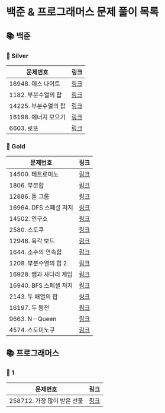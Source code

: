 # 
# 백준 & 프로그래머스 문제 풀이 목록
## 📚 백준
### 🚀 Silver
| 문제번호 | 링크 |
| ----- | ----- |
|16948. 데스 나이트|[링크](%EB%B0%B1%EC%A4%80%2FSilver%2F16948.%E2%80%85%EB%8D%B0%EC%8A%A4%E2%80%85%EB%82%98%EC%9D%B4%ED%8A%B8%2F%EB%8D%B0%EC%8A%A4%E2%80%85%EB%82%98%EC%9D%B4%ED%8A%B8.java)|
|1182. 부분수열의 합|[링크](%EB%B0%B1%EC%A4%80%2FSilver%2F1182.%E2%80%85%EB%B6%80%EB%B6%84%EC%88%98%EC%97%B4%EC%9D%98%E2%80%85%ED%95%A9%2FREADME.md)|
|14225. 부분수열의 합|[링크](%EB%B0%B1%EC%A4%80%2FSilver%2F14225.%E2%80%85%EB%B6%80%EB%B6%84%EC%88%98%EC%97%B4%EC%9D%98%E2%80%85%ED%95%A9%2FREADME.md)|
|16198. 에너지 모으기|[링크](%EB%B0%B1%EC%A4%80%2FSilver%2F16198.%E2%80%85%EC%97%90%EB%84%88%EC%A7%80%E2%80%85%EB%AA%A8%EC%9C%BC%EA%B8%B0%2F%EC%97%90%EB%84%88%EC%A7%80%E2%80%85%EB%AA%A8%EC%9C%BC%EA%B8%B0.java)|
|6603. 로또|[링크](%EB%B0%B1%EC%A4%80%2FSilver%2F6603.%E2%80%85%EB%A1%9C%EB%98%90%2FREADME.md)|
### 🚀 Gold
| 문제번호 | 링크 |
| ----- | ----- |
|14500. 테트로미노|[링크](%EB%B0%B1%EC%A4%80%2FGold%2F14500.%E2%80%85%ED%85%8C%ED%8A%B8%EB%A1%9C%EB%AF%B8%EB%85%B8%2F%ED%85%8C%ED%8A%B8%EB%A1%9C%EB%AF%B8%EB%85%B8.java)|
|1806. 부분합|[링크](%EB%B0%B1%EC%A4%80%2FGold%2F1806.%E2%80%85%EB%B6%80%EB%B6%84%ED%95%A9%2F%EB%B6%80%EB%B6%84%ED%95%A9.java)|
|12886. 돌 그룹|[링크](%EB%B0%B1%EC%A4%80%2FGold%2F12886.%E2%80%85%EB%8F%8C%E2%80%85%EA%B7%B8%EB%A3%B9%2FREADME.md)|
|16964. DFS 스페셜 저지|[링크](%EB%B0%B1%EC%A4%80%2FGold%2F16964.%E2%80%85DFS%E2%80%85%EC%8A%A4%ED%8E%98%EC%85%9C%E2%80%85%EC%A0%80%EC%A7%80%2FREADME.md)|
|14502. 연구소|[링크](%EB%B0%B1%EC%A4%80%2FGold%2F14502.%E2%80%85%EC%97%B0%EA%B5%AC%EC%86%8C%2F%EC%97%B0%EA%B5%AC%EC%86%8C.java)|
|2580. 스도쿠|[링크](%EB%B0%B1%EC%A4%80%2FGold%2F2580.%E2%80%85%EC%8A%A4%EB%8F%84%EC%BF%A0%2F%EC%8A%A4%EB%8F%84%EC%BF%A0.java)|
|12946. 육각 보드|[링크](%EB%B0%B1%EC%A4%80%2FGold%2F12946.%E2%80%85%EC%9C%A1%EA%B0%81%E2%80%85%EB%B3%B4%EB%93%9C%2FREADME.md)|
|1644. 소수의 연속합|[링크](%EB%B0%B1%EC%A4%80%2FGold%2F1644.%E2%80%85%EC%86%8C%EC%88%98%EC%9D%98%E2%80%85%EC%97%B0%EC%86%8D%ED%95%A9%2F%EC%86%8C%EC%88%98%EC%9D%98%E2%80%85%EC%97%B0%EC%86%8D%ED%95%A9.java)|
|1208. 부분수열의 합 2|[링크](%EB%B0%B1%EC%A4%80%2FGold%2F1208.%E2%80%85%EB%B6%80%EB%B6%84%EC%88%98%EC%97%B4%EC%9D%98%E2%80%85%ED%95%A9%E2%80%852%2F%EB%B6%80%EB%B6%84%EC%88%98%EC%97%B4%EC%9D%98%E2%80%85%ED%95%A9%E2%80%852.java)|
|16928. 뱀과 사다리 게임|[링크](%EB%B0%B1%EC%A4%80%2FGold%2F16928.%E2%80%85%EB%B1%80%EA%B3%BC%E2%80%85%EC%82%AC%EB%8B%A4%EB%A6%AC%E2%80%85%EA%B2%8C%EC%9E%84%2F%EB%B1%80%EA%B3%BC%E2%80%85%EC%82%AC%EB%8B%A4%EB%A6%AC%E2%80%85%EA%B2%8C%EC%9E%84.java)|
|16940. BFS 스페셜 저지|[링크](%EB%B0%B1%EC%A4%80%2FGold%2F16940.%E2%80%85BFS%E2%80%85%EC%8A%A4%ED%8E%98%EC%85%9C%E2%80%85%EC%A0%80%EC%A7%80%2FBFS%E2%80%85%EC%8A%A4%ED%8E%98%EC%85%9C%E2%80%85%EC%A0%80%EC%A7%80.java)|
|2143. 두 배열의 합|[링크](%EB%B0%B1%EC%A4%80%2FGold%2F2143.%E2%80%85%EB%91%90%E2%80%85%EB%B0%B0%EC%97%B4%EC%9D%98%E2%80%85%ED%95%A9%2F%EB%91%90%E2%80%85%EB%B0%B0%EC%97%B4%EC%9D%98%E2%80%85%ED%95%A9.java)|
|16197. 두 동전|[링크](%EB%B0%B1%EC%A4%80%2FGold%2F16197.%E2%80%85%EB%91%90%E2%80%85%EB%8F%99%EC%A0%84%2FREADME.md)|
|9663. N－Queen|[링크](%EB%B0%B1%EC%A4%80%2FGold%2F9663.%E2%80%85N%EF%BC%8DQueen%2FREADME.md)|
|4574. 스도미노쿠|[링크](%EB%B0%B1%EC%A4%80%2FGold%2F4574.%E2%80%85%EC%8A%A4%EB%8F%84%EB%AF%B8%EB%85%B8%EC%BF%A0%2F%EC%8A%A4%EB%8F%84%EB%AF%B8%EB%85%B8%EC%BF%A0.java)|
## 📚 프로그래머스
### 🚀 1
| 문제번호 | 링크 |
| ----- | ----- |
|258712. 가장 많이 받은 선물|[링크](%ED%94%84%EB%A1%9C%EA%B7%B8%EB%9E%98%EB%A8%B8%EC%8A%A4%2F1%2F258712.%E2%80%85%EA%B0%80%EC%9E%A5%E2%80%85%EB%A7%8E%EC%9D%B4%E2%80%85%EB%B0%9B%EC%9D%80%E2%80%85%EC%84%A0%EB%AC%BC%2F%EA%B0%80%EC%9E%A5%E2%80%85%EB%A7%8E%EC%9D%B4%E2%80%85%EB%B0%9B%EC%9D%80%E2%80%85%EC%84%A0%EB%AC%BC.java)|
